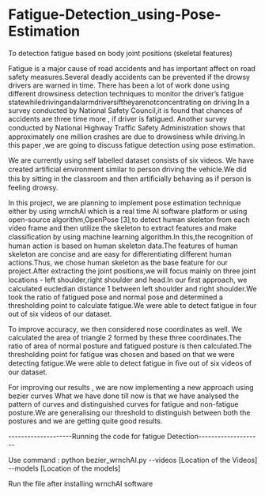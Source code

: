 # Fatigue-Detection_using-Pose-Estimation
To detection fatigue based on body joint positions (skeletal features)

Fatigue is a major cause of road accidents and has important affect on road safety measures.Several deadly accidents can be prevented if the drowsy drivers are warned in time. There has been a lot of work done using different drowsiness detection techniques to monitor the driver’s fatigue statewhiledrivingandalarmdriversiftheyarenotconcentrating on driving.In a survey conducted by National Safety Council,it is found that chances of accidents are three time more , if driver is fatigued. Another survey conducted by National Highway Trafﬁc Safety Administration shows that approximately one million crashes are due to drowsiness while driving.In this paper ,we are going to discuss fatigue detection using pose estimation. 

We are currently using self labelled dataset consists of six videos. We have created artiﬁcial environment similar to person driving the vehicle.We did this by sitting in the classroom and then artiﬁcially behaving as if person is feeling drowsy. 

In this project, we are planning to implement pose estimation technique either by using wrnchAI which is a real time AI software platform or using open-source algorithm,OpenPose [3],to detect human skeleton from each video frame and then utilize the skeleton to extract features and make classiﬁcation by using machine learning algorithm.In this,the recognition of human action is based on human skeleton data.The features of human skeleton are concise and are easy for differentiating different human actions.Thus, we chose human skeleton as the base feature for our project.After extracting the joint positions,we will focus mainly on three joint locations - left shoulder,right shoulder and head.In our ﬁrst approach, we calculated eucledian distance 1 between left shoulder and right shoulder.We took the ratio of fatigued pose and normal pose and determined a thresholding point to calculate fatigue.We were able to detect fatigue in four out of six videos of our dataset. 

To improve accuracy, we then considered nose coordinates as well. We calculated the area of triangle 2 formed by these three coordinates.The ratio of area of normal posture and fatigued posture is then calculated.The thresholding point for fatigue was chosen and based on that we were detecting fatigue.We were able to detect fatigue in ﬁve out of six videos of our dataset.

For improving our results , we are now implementing a new approach using bezier curves What we have done till now is that we have analysed the pattern of curves and distinguished curves for fatigue and non-fatigue posture.We are generalising our threshold to distinguish between both the postures and we are getting quite good results.

--------------------Running the code for fatigue Detection--------------------

Use command : python bezier_wrnchAI.py --videos [Location of the Videos] --models [Location of the models]

Run the file after installing wrnchAI software


